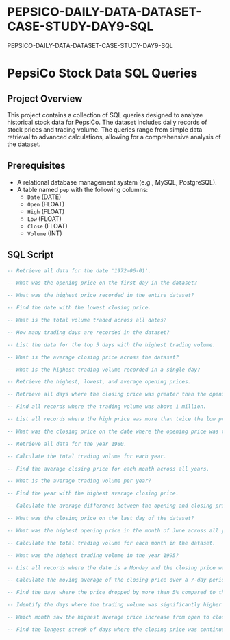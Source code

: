 # PEPSICO-DAILY-DATA-DATASET-CASE-STUDY-DAY9-SQL
PEPSICO-DAILY-DATA-DATASET-CASE-STUDY-DAY9-SQL
# PepsiCo Stock Data SQL Queries

## Project Overview
This project contains a collection of SQL queries designed to analyze historical stock data for PepsiCo. The dataset includes daily records of stock prices and trading volume. The queries range from simple data retrieval to advanced calculations, allowing for a comprehensive analysis of the dataset.

## Prerequisites
- A relational database management system (e.g., MySQL, PostgreSQL).
- A table named `pep` with the following columns:
  - `Date` (DATE)
  - `Open` (FLOAT)
  - `High` (FLOAT)
  - `Low` (FLOAT)
  - `Close` (FLOAT)
  - `Volume` (INT)

## SQL Script

```sql
-- Retrieve all data for the date '1972-06-01'.

-- What was the opening price on the first day in the dataset?

-- What was the highest price recorded in the entire dataset?

-- Find the date with the lowest closing price.

-- What is the total volume traded across all dates?

-- How many trading days are recorded in the dataset?

-- List the data for the top 5 days with the highest trading volume.

-- What is the average closing price across the dataset?

-- What is the highest trading volume recorded in a single day?

-- Retrieve the highest, lowest, and average opening prices.

-- Retrieve all days where the closing price was greater than the opening price.

-- Find all records where the trading volume was above 1 million.

-- List all records where the high price was more than twice the low price.

-- What was the closing price on the date where the opening price was the highest?

-- Retrieve all data for the year 1980.

-- Calculate the total trading volume for each year.

-- Find the average closing price for each month across all years.

-- What is the average trading volume per year?

-- Find the year with the highest average closing price.

-- Calculate the average difference between the opening and closing prices.

-- What was the closing price on the last day of the dataset?

-- What was the highest opening price in the month of June across all years?

-- Calculate the total trading volume for each month in the dataset.

-- What was the highest trading volume in the year 1995?

-- List all records where the date is a Monday and the closing price was above $100.

-- Calculate the moving average of the closing price over a 7-day period.

-- Find the days where the price dropped by more than 5% compared to the previous day.

-- Identify the days where the trading volume was significantly higher (e.g., more than 50%) than the previous day.

-- Which month saw the highest average price increase from open to close?

-- Find the longest streak of days where the closing price was continuously increasing.
